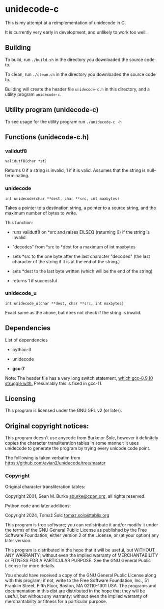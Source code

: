 # unidecode-c

This is my attempt at a reimplementation of unidecode in C.

It is currently very early in development, and unlikely to work too well.

## Building

To build, run `./build.sh` in the directory you downloaded the source code to.

To clean, run `./clean.sh` in the directory you downloaded the source code to.

Building will create the header file `unidecode-c.h` in this directory, and a utility program `unidecode-c`.

## Utility program (unidecode-c)

To see usage for the utility program run `./unidecode-c -h`

## Functions (unidecode-c.h)

### validutf8

`validutf8(char *st)`

Returns 0 if a string is invalid, 1 if it is valid. Assumes that the string is null-terminating.

### unidecode

`int unidecode(char **dest, char **src, int maxbytes)`

Takes a pointer to a destination string, a pointer to a source string, and the maximum number of bytes to write.

This function:

* runs validutf8 on *src and raises EILSEQ (returning 0) if the string is invalid

* "decodes" from \*src to \*dest for a maximum of int maxbytes

* sets *src to the one byte after the last character "decoded" (the last character of the string if it is at the end of the string.)

* sets *dest to the last byte written (which will be the end of the string)

* returns 1 if successful

### unidecode_u

`int unidecode_u(char **dest, char **src, int maxbytes)`

Exact same as the above, but does not check if the string is invalid.

## Dependencies

List of dependencies

* python-3

* unidecode

* **gcc-7**

Note: The header file has a very long switch statement, [which gcc-8,9,10 struggle with.](https://gcc.gnu.org/bugzilla/show_bug.cgi?id=100393) Presumably this is fixed in gcc-11.

## Licensing

This program is licensed under the GNU GPL v2 (or later).

## Original copyright notices:

This program doesn't use anycode from Burke or Šolc, however it definitely copies the character transliteration tables in some manner: it uses unidecode to generate the program by trying every unicode code point.

The folllowing is taken verbatim from https://github.com/avian2/unidecode/tree/master

### Copyright

Original character transliteration tables:

Copyright 2001, Sean M. Burke <sburke@cpan.org>, all rights reserved.

Python code and later additions:

Copyright 2024, Tomaž Šolc <tomaz.solc@tablix.org>

This program is free software; you can redistribute it and/or modify it
under the terms of the GNU General Public License as published by the Free
Software Foundation; either version 2 of the License, or (at your option)
any later version.

This program is distributed in the hope that it will be useful, but WITHOUT
ANY WARRANTY; without even the implied warranty of MERCHANTABILITY or
FITNESS FOR A PARTICULAR PURPOSE. See the GNU General Public License for
more details.

You should have received a copy of the GNU General Public License along
with this program; if not, write to the Free Software Foundation, Inc., 51
Franklin Street, Fifth Floor, Boston, MA 02110-1301 USA.  The programs and
documentation in this dist are distributed in the hope that they will be
useful, but without any warranty; without even the implied warranty of
merchantability or fitness for a particular purpose.



